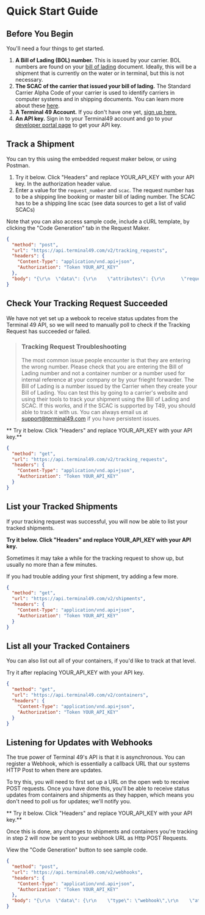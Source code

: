 # Quick Start Guide

## Before You Begin

You'll need a four things to get started.

1. **A Bill of Lading (BOL) number.** This is issued by your carrier. BOL numbers are found on your [bill of lading](https://en.wikipedia.org/wiki/Bill_of_lading) document. Ideally, this will be a shipment that is currently on the water or in terminal, but this is not necessary.
2. **The SCAC of the carrier that issued your bill of lading.** The Standard Carrier Alpha Code of your carrier is used to identify carriers in computer systems and in shipping documents. You can learn more about these [here](https://en.wikipedia.org/wiki/Standard_Carrier_Alpha_Code).
3. **A Terminal 49 Account.** If you don't have one yet, [sign up here.](https://app.terminal49.com/register)
4. **An API key.** Sign in to your Terminal49 account and go to your [developer portal page](https://app.terminal49.com/developers) to get your API key.

## Track a Shipment

You can try this using the embedded request maker below, or using Postman.

1. Try it below. Click "Headers" and replace YOUR_API_KEY with your API key. In the authorization header value.
2. Enter a value for the `request_number` and `scac`. The request number has to be a shipping line booking or master bill of lading number. The SCAC has to be a shipping line scac (see data sources to get a list of valid SCACs)

Note that you can also access sample code, include a cURL template, by clicking the "Code Generation" tab in the Request Maker.

```json http
{
  "method": "post",
  "url": "https://api.terminal49.com/v2/tracking_requests",
  "headers": {
    "Content-Type": "application/vnd.api+json",
    "Authorization": "Token YOUR_API_KEY"
  },
  "body": "{\r\n  \"data\": {\r\n    \"attributes\": {\r\n      \"request_type\": \"bill_of_lading\",\r\n      \"request_number\": \"\",\r\n      \"scac\": \"\"\r\n    },\r\n    \"type\": \"tracking_request\"\r\n  }\r\n}"
}
```

## Check Your Tracking Request Succeeded

We have not yet set up a webook to receive status updates from the Terminal 49 API, so we will need to manually poll to check if the Tracking Request has succeeded or failed.


<!-- theme: warning -->
>### Tracking Request Troubleshooting
>The most common issue people encounter is that they are entering the wrong number.
>Please check that you are entering the Bill of Lading number and not a container number or a number used for internal reference at your company or by your frieght forwarder. The Bill of Lading is a number issued by the Carrier when they create your Bill of Lading.  You can test this by going to a carrier's website and using their tools to track your shipment using the Bill of Lading and SCAC. If this works, and if the SCAC is supported by T49, you should able to track it with us.
>You can always email us at support@terminal49.com if you have persistent issues.

** Try it below. Click "Headers" and replace YOUR_API_KEY with your API key.**

```json http
{
  "method": "get",
  "url": "https://api.terminal49.com/v2/tracking_requests",
  "headers": {
    "Content-Type": "application/vnd.api+json",
    "Authorization": "Token YOUR_API_KEY"
  }
}
```

## List your Tracked Shipments

If your tracking request was successful, you will now be able to list your tracked shipments.

**Try it below. Click "Headers" and replace YOUR_API_KEY with your API key.**

Sometimes it may take a while for the tracking request to show up, but usually no more than a few minutes.

If you had trouble adding your first shipment, try adding a few more.

```json http
{
  "method": "get",
  "url": "https://api.terminal49.com/v2/shipments",
  "headers": {
    "Content-Type": "application/vnd.api+json",
    "Authorization": "Token YOUR_API_KEY"
  }
}
```

## List all your Tracked Containers

You can also list out all of your containers, if you'd like to track at that level.

Try it after replacing YOUR_API_KEY with your API key.

```json http
{
  "method": "get",
  "url": "https://api.terminal49.com/v2/containers",
  "headers": {
    "Content-Type": "application/vnd.api+json",
    "Authorization": "Token YOUR_API_KEY"
  }
}
```


## Listening for Updates with Webhooks

The true power of Terminal 49's API is that it is asynchronous. You can register a Webhook, which is essentially a callback URL that our systems HTTP Post to when there are updates.

To try this, you will need to first set up a URL on the open web to receive POST requests. Once you have done this, you'll be able to receive status updates from containers and shipments as they happen, which means you don't need to poll us for updates; we'll notify you.

** Try it below. Click "Headers" and replace YOUR_API_KEY with your API key.**

Once this is done, any changes to shipments and containers you're tracking in step 2 will now be sent to your webhook URL as Http POST Requests.

View the "Code Generation" button to see sample code.

```json http
{
  "method": "post",
  "url": "https://api.terminal49.com/v2/webhooks",
  "headers": {
    "Content-Type": "application/vnd.api+json",
    "Authorization": "Token YOUR_API_KEY"
  },
  "body": "{\r\n  \"data\": {\r\n    \"type\": \"webhook\",\r\n    \"attributes\": {\r\n      \"url\": \"https:\/\/webhook.site\/\",\r\n      \"active\": true,\r\n      \"events\": [\r\n        \"*\"\r\n      ]\r\n    }\r\n  }\r\n}"
}
```
